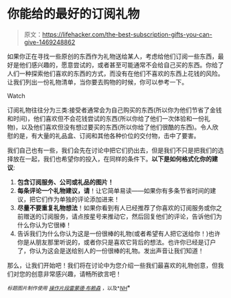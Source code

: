 # 你能给的最好的订阅礼物

> 原文：<https://lifehacker.com/the-best-subscription-gifts-you-can-give-1469248862>

如果你正在寻找一些原创的东西作为礼物送给某人，考虑给他们订阅一些东西，最好是他们感兴趣的，愿意尝试的，或者甚至可能通常不会给自己买的东西。你给了人们一种探索他们喜欢的东西的方式，而没有在他们不喜欢的东西上花钱的风险。让我们列出一份礼物清单，当你要去购物的时候，你可以参考一下。

Watch

订阅礼物往往分为三类:接受者通常会为自己购买的东西(所以你为他们节省了金钱和时间)，他们喜欢但不会花钱尝试的东西(所以你给了他们一次体验和一份礼物)，以及他们喜欢但没有想过要买的东西(所以你给了他们很酷的东西)。令人欣慰的是，有大量的礼品盒、订阅和其他各种价位的交付物，击中了要害。

我们自己也有一些，我们会先在讨论中把它们扔出去，但是我们不只是把我们的选择放在一起，我们也希望你的投入，在同样的条件下。**以下是如何格式化你的建议**:

1.  **包含订阅服务、公司或礼品的图片！**
2.  **每条评论一个礼物建议，请**！让它简单易读——如果你有多条节省时间的建议，把它们作为单独的评论添加进来！
3.  **尽量不要重复礼物想法**！如果你看到有人已经推荐了你喜欢的订阅服务或你之前赠送的订阅服务，请点按星号来推动它，然后回复他们的评论，告诉他们为什么你认为它很棒！
4.  告诉我们为什么你认为这是一份很棒的礼物(或者希望有人把它送给你！)也许你是从朋友那里听说的，或者你只是喜欢它背后的想法。也许你已经是订户了，你认为这会是送给别人的一份很棒的礼物。发出声音让我们知道！

那么，让我们开始吧！我们将在讨论中为您介绍一些我们最喜欢的礼物创意，但我们对您的创意非常感兴趣，请畅所欲言吧！

<small>*标题图片制作使用*</small> [<small>*操作片段*</small>](http://pixabay.com/en/calendar-month-year-date-datetime-159098/)<small></small>*[<small>*雷蒙德·布赖森*</small>](http://www.flickr.com/photos/f-oxymoron/9647972522/) <small>*，以及*</small>[<small>*NH*</small>](http://www.shutterstock.com/pic.mhtml?id=151282091&src=id)<small></small>*